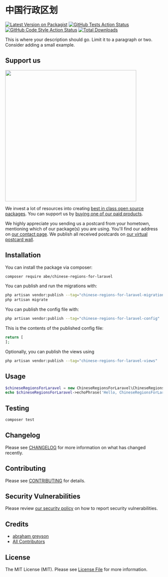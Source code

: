 # 中国行政区划

[![Latest Version on Packagist](https://img.shields.io/packagist/v/abe/chinese-regions-for-laravel.svg?style=flat-square)](https://packagist.org/packages/abe/chinese-regions-for-laravel)
[![GitHub Tests Action Status](https://img.shields.io/github/workflow/status/abe/chinese-regions-for-laravel/run-tests?label=tests)](https://github.com/abe/chinese-regions-for-laravel/actions?query=workflow%3Arun-tests+branch%3Amain)
[![GitHub Code Style Action Status](https://img.shields.io/github/workflow/status/abe/chinese-regions-for-laravel/Fix%20PHP%20code%20style%20issues?label=code%20style)](https://github.com/abe/chinese-regions-for-laravel/actions?query=workflow%3A"Fix+PHP+code+style+issues"+branch%3Amain)
[![Total Downloads](https://img.shields.io/packagist/dt/abe/chinese-regions-for-laravel.svg?style=flat-square)](https://packagist.org/packages/abe/chinese-regions-for-laravel)

This is where your description should go. Limit it to a paragraph or two. Consider adding a small example.

## Support us

[<img src="https://github-ads.s3.eu-central-1.amazonaws.com/chinese-regions-for-laravel.jpg?t=1" width="419px" />](https://spatie.be/github-ad-click/chinese-regions-for-laravel)

We invest a lot of resources into creating [best in class open source packages](https://spatie.be/open-source). You can support us by [buying one of our paid products](https://spatie.be/open-source/support-us).

We highly appreciate you sending us a postcard from your hometown, mentioning which of our package(s) you are using. You'll find our address on [our contact page](https://spatie.be/about-us). We publish all received postcards on [our virtual postcard wall](https://spatie.be/open-source/postcards).

## Installation

You can install the package via composer:

```bash
composer require abe/chinese-regions-for-laravel
```

You can publish and run the migrations with:

```bash
php artisan vendor:publish --tag="chinese-regions-for-laravel-migrations"
php artisan migrate
```

You can publish the config file with:

```bash
php artisan vendor:publish --tag="chinese-regions-for-laravel-config"
```

This is the contents of the published config file:

```php
return [
];
```

Optionally, you can publish the views using

```bash
php artisan vendor:publish --tag="chinese-regions-for-laravel-views"
```

## Usage

```php
$chineseRegionsForLaravel = new ChineseRegionsForLaravel\ChineseRegionsForLaravel();
echo $chineseRegionsForLaravel->echoPhrase('Hello, ChineseRegionsForLaravel!');
```

## Testing

```bash
composer test
```

## Changelog

Please see [CHANGELOG](CHANGELOG.md) for more information on what has changed recently.

## Contributing

Please see [CONTRIBUTING](CONTRIBUTING.md) for details.

## Security Vulnerabilities

Please review [our security policy](../../security/policy) on how to report security vulnerabilities.

## Credits

- [abraham greyson](https://github.com/abrahamgreyson)
- [All Contributors](../../contributors)

## License

The MIT License (MIT). Please see [License File](LICENSE.md) for more information.
